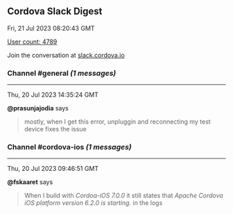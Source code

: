 ## Cordova Slack Digest
Fri, 21 Jul 2023 08:20:43 GMT

[User count: 4789](https://cordova.slack.com/)


Join the conversation at [slack.cordova.io](http://slack.cordova.io/)

### __Channel #general__ _(1 messages)_
---

Thu, 20 Jul 2023 14:35:24 GMT

__@prasunjajodia__ says 
> mostly, when I get this error, unpluggin and reconnecting my test device fixes the issue
> 

### __Channel #cordova-ios__ _(1 messages)_
---

Thu, 20 Jul 2023 09:46:51 GMT

__@fskaaret__ says 
> When I build with *Cordoa-iOS 7.0.0* it still states that _*Apache Cordova iOS platform version 6.2.0 is starting.*_ in the logs
> 
